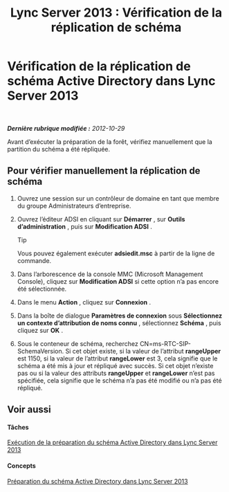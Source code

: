 ﻿---
title: 'Lync Server 2013 : Vérification de la réplication de schéma'
TOCTitle: Vérification de la réplication de schéma
ms:assetid: ad01a7cf-aa79-4648-ba5a-a7a09172db36
ms:mtpsurl: https://technet.microsoft.com/fr-fr/library/Gg412822(v=OCS.15)
ms:contentKeyID: 49298502
ms.date: 05/20/2016
mtps_version: v=OCS.15
ms.translationtype: HT
---

# Vérification de la réplication de schéma Active Directory dans Lync Server 2013

 

_**Dernière rubrique modifiée :** 2012-10-29_

Avant d’exécuter la préparation de la forêt, vérifiez manuellement que la partition du schéma a été répliquée.

## Pour vérifier manuellement la réplication de schéma

1.  Ouvrez une session sur un contrôleur de domaine en tant que membre du groupe Administrateurs d’entreprise.

2.  Ouvrez l’éditeur ADSI en cliquant sur **Démarrer** , sur **Outils d’administration** , puis sur **Modification ADSI** .
    
    > [!tip]  
    > Vous pouvez également exécuter <strong>adsiedit.msc</strong> à partir de la ligne de commande.

3.  Dans l’arborescence de la console MMC (Microsoft Management Console), cliquez sur **Modification ADSI** si cette option n’a pas encore été sélectionnée.

4.  Dans le menu **Action** , cliquez sur **Connexion** .

5.  Dans la boîte de dialogue **Paramètres de connexion** sous **Sélectionnez un contexte d’attribution de noms connu** , sélectionnez **Schéma** , puis cliquez sur **OK** .

6.  Sous le conteneur de schéma, recherchez CN=ms-RTC-SIP-SchemaVersion. Si cet objet existe, si la valeur de l’attribut **rangeUpper** est 1150, si la valeur de l’attribut **rangeLower** est 3, cela signifie que le schéma a été mis à jour et répliqué avec succès. Si cet objet n’existe pas ou si la valeur des attributs **rangeUpper** et **rangeLower** n’est pas spécifiée, cela signifie que le schéma n’a pas été modifié ou n’a pas été répliqué.

## Voir aussi

#### Tâches

[Exécution de la préparation du schéma Active Directory dans Lync Server 2013](lync-server-2013-running-schema-preparation.md)  

#### Concepts

[Préparation du schéma Active Directory dans Lync Server 2013](lync-server-2013-preparing-the-active-directory-schema.md)

